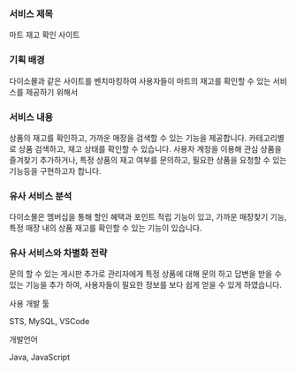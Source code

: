 ### 서비스 제목

마트 재고 확인 사이트

### 기획 배경

다이소몰과 같은 사이트를 벤치마킹하여
사용자들이 마트의 재고를 확인할 수 있는 서비스를 제공하기 위해서

### 서비스 내용

상품의 재고를 확인하고, 가까운 매장을 검색할 수 있는 기능을 제공합니다.
카테고리별로 상품 검색하고, 재고 상태를 확인할 수 있습니다.
사용자 계정을 이용해 관심 상품을 즐겨찾기 추가하거나, 특정 상품의 재고 여부를 문의하고, 필요한 상품을 요청할 수 있는 기능등을 구현하고자 합니다.

### 유사 서비스 분석

다이소몰은 멤버십을 통해 할인 혜택과 포인트 적립 기능이 있고,
가까운 매장찾기 기능, 특정 매장 내의 상품 재고를 확인할 수 있는 기능이 있습니다.

### 유사 서비스와 차별화 전략

문의 할 수 있는 게시판 추가로 관리자에게 특정 상품에 대해 문의 하고 답변을 받을 수 있는 기능을 추가 하여, 사용자들이 필요한 정보를 보다 쉽게 얻을 수 있게 하였습니다.

사용 개발 툴

STS, MySQL, VSCode

개발언어

Java, JavaScript